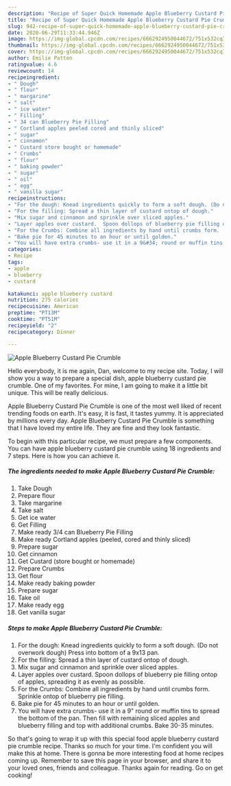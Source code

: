 ```yaml
---
description: "Recipe of Super Quick Homemade Apple Blueberry Custard Pie Crumble"
title: "Recipe of Super Quick Homemade Apple Blueberry Custard Pie Crumble"
slug: 942-recipe-of-super-quick-homemade-apple-blueberry-custard-pie-crumble
date: 2020-06-29T11:33:44.946Z
image: https://img-global.cpcdn.com/recipes/6662924950044672/751x532cq70/apple-blueberry-custard-pie-crumble-recipe-main-photo.jpg
thumbnail: https://img-global.cpcdn.com/recipes/6662924950044672/751x532cq70/apple-blueberry-custard-pie-crumble-recipe-main-photo.jpg
cover: https://img-global.cpcdn.com/recipes/6662924950044672/751x532cq70/apple-blueberry-custard-pie-crumble-recipe-main-photo.jpg
author: Emilie Patton
ratingvalue: 4.6
reviewcount: 14
recipeingredient:
- " Dough"
- " flour"
- " margarine"
- " salt"
- " ice water"
- " Filling"
- " 34 can Blueberry Pie Filling"
- " Cortland apples peeled cored and thinly sliced"
- " sugar"
- " cinnamon"
- " Custard store bought or homemade"
- " Crumbs"
- " flour"
- " baking powder"
- " sugar"
- " oil"
- " egg"
- " vanilla sugar"
recipeinstructions:
- "For the dough: Knead ingredients quickly to form a soft dough. (Do not overwork dough) Press into bottom of a 9x13 pan."
- "For the filling: Spread a thin layer of custard ontop of dough."
- "Mix sugar and cinnamon and sprinkle over sliced apples."
- "Layer apples over custard.  Spoon dollops of blueberry pie filling ontop of apples, spreading it as evenly as possible."
- "For the Crumbs: Combine all ingredients by hand until crumbs form.  Sprinkle ontop of blueberry pie filling."
- "Bake pie for 45 minutes to an hour or until golden."
- "You will have extra crumbs- use it in a 9&#34; round or muffin tins to spread the bottom of the pan.  Then fill with remaining sliced apples and blueberry filling and top with additional crumbs.  Bake 30-35 minutes."
categories:
- Recipe
tags:
- apple
- blueberry
- custard

katakunci: apple blueberry custard 
nutrition: 275 calories
recipecuisine: American
preptime: "PT13M"
cooktime: "PT51M"
recipeyield: "2"
recipecategory: Dinner

---
```



![Apple Blueberry Custard Pie Crumble](https://img-global.cpcdn.com/recipes/6662924950044672/751x532cq70/apple-blueberry-custard-pie-crumble-recipe-main-photo.jpg)

Hello everybody, it is me again, Dan, welcome to my recipe site. Today, I will show you a way to prepare a special dish, apple blueberry custard pie crumble. One of my favorites. For mine, I am going to make it a little bit unique. This will be really delicious.

Apple Blueberry Custard Pie Crumble is one of the most well liked of recent trending foods on earth. It's easy, it is fast, it tastes yummy. It is appreciated by millions every day. Apple Blueberry Custard Pie Crumble is something that I have loved my entire life. They are fine and they look fantastic.




To begin with this particular recipe, we must prepare a few components. You can have apple blueberry custard pie crumble using 18 ingredients and 7 steps. Here is how you can achieve it.

<!--inarticleads1-->

##### The ingredients needed to make Apple Blueberry Custard Pie Crumble:

1. Take  Dough
1. Prepare  flour
1. Take  margarine
1. Take  salt
1. Get  ice water
1. Get  Filling
1. Make ready  3/4 can Blueberry Pie Filling
1. Make ready  Cortland apples (peeled, cored and thinly sliced)
1. Prepare  sugar
1. Get  cinnamon
1. Get  Custard (store bought or homemade)
1. Prepare  Crumbs
1. Get  flour
1. Make ready  baking powder
1. Prepare  sugar
1. Take  oil
1. Make ready  egg
1. Get  vanilla sugar




<!--inarticleads2-->

##### Steps to make Apple Blueberry Custard Pie Crumble:

1. For the dough: Knead ingredients quickly to form a soft dough. (Do not overwork dough) Press into bottom of a 9x13 pan.
1. For the filling: Spread a thin layer of custard ontop of dough.
1. Mix sugar and cinnamon and sprinkle over sliced apples.
1. Layer apples over custard.  Spoon dollops of blueberry pie filling ontop of apples, spreading it as evenly as possible.
1. For the Crumbs: Combine all ingredients by hand until crumbs form.  Sprinkle ontop of blueberry pie filling.
1. Bake pie for 45 minutes to an hour or until golden.
1. You will have extra crumbs- use it in a 9&#34; round or muffin tins to spread the bottom of the pan.  Then fill with remaining sliced apples and blueberry filling and top with additional crumbs.  Bake 30-35 minutes.




So that's going to wrap it up with this special food apple blueberry custard pie crumble recipe. Thanks so much for your time. I'm confident you will make this at home. There is gonna be more interesting food at home recipes coming up. Remember to save this page in your browser, and share it to your loved ones, friends and colleague. Thanks again for reading. Go on get cooking!

